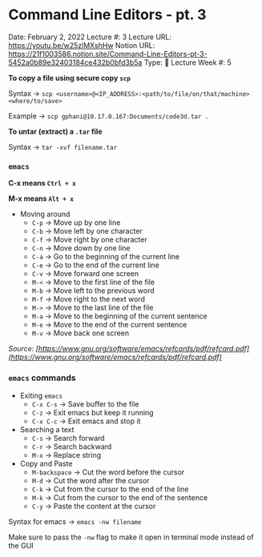 # Command Line Editors - pt. 3

Date: February 2, 2022
Lecture #: 3
Lecture URL: https://youtu.be/w25zlMXshHw
Notion URL: https://21f1003586.notion.site/Command-Line-Editors-pt-3-5452a0b89e32403184ce432b0bfd3b5a
Type: 📒 Lecture
Week #: 5

**To copy a file using secure copy `scp`**

Syntax → `scp <username>@<IP_ADDRESS>:<path/to/file/on/that/machine> <where/to/save>`

Example → `scp gphani@10.17.0.167:Documents/code3d.tar .`

**To untar (extract) a `.tar` file**

Syntax → `tar -xvf filename.tar`

### `emacs`

**C-x means `Ctrl + x`**

**M-x means `Alt + x`**

- Moving around
    - `C-p` → Move up by one line
    - `C-b` → Move left by one character
    - `C-f` → Move right by one character
    - `C-n` → Move down by one line
    - `C-a` → Go to the beginning of the current line
    - `C-e` → Go to the end of the current line
    - `C-v` → Move forward one screen
    - `M-<` → Move to the first line of the file
    - `M-b` → Move left to the previous word
    - `M-f` → Move right to the next word
    - `M->` → Move to the last line of the file
    - `M-a` → Move to the beginning of the current sentence
    - `M-e` → Move to the end of the current sentence
    - `M-v` → Move back one screen

*Source: [https://www.gnu.org/software/emacs/refcards/pdf/refcard.pdf](https://www.gnu.org/software/emacs/refcards/pdf/refcard.pdf)*

### `emacs` commands

- Exiting `emacs`
    - `C-x C-s` → Save buffer to the file
    - `C-z` → Exit emacs but keep it running
    - `C-x C-c` → Exit emacs and stop it
- Searching a text
    - `C-s` → Search forward
    - `C-r` → Search backward
    - `M-x` → Replace string
- Copy and Paste
    - `M-backspace` → Cut the word before the cursor
    - `M-d` → Cut the word after the cursor
    - `C-k` → Cut from the cursor to the end of the line
    - `M-k` → Cut from the cursor to the end of the sentence
    - `C-y` → Paste the content at the cursor

Syntax for emacs → `emacs -nw filename`

Make sure to pass the `-nw` flag to make it open in terminal mode instead of the GUI